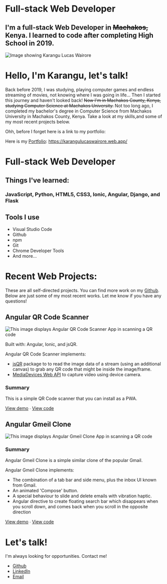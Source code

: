 # Full-stack Web Developer 
## I'm a full-stack Web Developer in ~~Machakos,~~ Kenya. I learned to code after completing High School in 2019.


![Image showing Karangu Lucas Wairore](./me.jpeg)



# Hello, I'm Karangu, let's talk!

Back before 2019, I was studying, playing computer games and endless streaming of movies, not knowing where I was going in life... Then I started this journey and haven't looked back! ~~Now I'm in Machakos County, Kenya, studying Computer Science at Machakos University.~~ Not too long ago, I completed my bachelor's degree in Computer Science from Machakos University in Machakos County, Kenya. Take a look at my skills,and some of my most recent projects below.

Ohh, before I forget here is a link to my portfolio:

Here is my [Portfolio](https://github.com/lwairore/portfolio):  https://karangulucaswairore.web.app/

# Full-stack Web Developer 
## Things I've learned:
### JavaScript, Python, HTML5, CSS3, Ionic, Angular, Django, and Flask
## Tools I use

- Visual Studio Code
- Github
- npm
- Git
- Chrome Developer Tools
- And more...


# Recent Web Projects:
These are all self-directed projects. You can find more work on my [Github](https://github.com/lwairore). Below are just some of my most recent works. Let me know if you have any questions!

## Angular QR Code Scanner
![This image displays Angular QR Code Scanner App in scanning a QR code](./ionqrcodescannerdemo.gif)

Built with: Angular, Ionic, and jsQR.

Angular QR Code Scanner implements:

- [jsQR](https://github.com/cozmo/jsQR) package to to read the image data of a stream (using an additional canvas) to grab any QR code that might be inside the image/frame.
- [MediaDevices Web API](https://developer.mozilla.org/en-US/docs/Web/API/MediaDevices/getUserMedia) to capture video using device camera.

### Summary
This is a simple QR Code scanner that you can install as a PWA.

[View demo](https://qr-code-skanner.web.app/) ∙ [View code](https://github.com/lwairore/angular-qr-code-scanner)

## Angular Gmeil Clone
![This image displays Angular Gmeil Clone App in scanning a QR code](./mails.png)

### Summary
Angular Gmeil Clone is a simple similar clone of the popular Gmail.

Angular Gmeil Clone implements:

- The combination of a tab bar and side menu, plus the inbox UI known from Gmail.
- An animated 'Compose' button.
- A special behaviour to slide and delete emails with vibration haptic.
- Angular directive to create floating search bar which disappears when you scroll down, and comes back when you scroll in the opposite direction

[View demo](https://gmeil-clone.web.app/) ∙ [View code](https://github.com/lwairore/angular-gmeil-clone)





# Let's talk!
I'm always looking for opportunities. Contact me!

* [Github](https://github.com/lwairore)
* [LinkedIn](https://www.linkedin.com/in/lucas-wairore/)
* [Email](mailto:kwairore@gmail.com)

<!--
**lwairore/lwairore** is a ✨ _special_ ✨ repository because its `README.md` (this file) appears on your GitHub profile.

Here are some ideas to get you started:
//
- 🔭 I’m currently working on ...
- 🌱 I’m currently learning ...
- 👯 I’m looking to collaborate on ...
- 🤔 I’m looking for help with ...
- 💬 Ask me about ...
- 📫 How to reach me: ...
- 😄 Pronouns: ...
- ⚡ Fun fact: ...
-->
